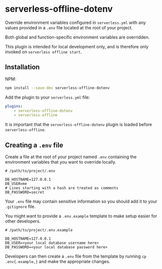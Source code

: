 # serverless-offline-dotenv

Override environment variables configured in `serverless.yml` with any values
provided in a `.env` file located at the root of your project.

Both global and function-specific environment variables are overridden.

This plugin is intended for local development only, and is therefore only
invoked on `serverless offline start`.

## Installation

NPM:

```bash
npm install --save-dev serverless-offline-dotenv
```

Add the plugin to your `serverless.yml` file:

```yaml
plugins:
    - serverless-offline-dotenv
    - serverless-offline
```

It is important that the `serverless-offline-dotenv` plugin is loaded before
`serverless-offline`.

## Creating a `.env` file

Create a file at the root of your project named `.env` containing the
environment variables that you want to override locally.

```
# /path/to/project/.env

DB_HOSTNAME=127.0.0.1
DB_USER=me
# Lines starting with a hash are treated as comments
DB_PASSWORD=secret
```

Your `.env` file may contain sensitive information so you should add it to your
`.gitignore` file.

You might want to provide a `.env.example` template to make setup easier for
other developers.

```
# /path/to/project/.env.example

DB_HOSTNAME=127.0.0.1
DB_USER=<your local database username here>
DB_PASSWORD=<your local database password here>
```

Developers can then create a `.env` file from the template by running
`cp .env{.example,}` and make the appropriate changes.
